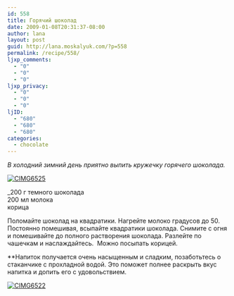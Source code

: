 ```yaml
---
id: 558
title: Горячий шоколад
date: 2009-01-08T20:31:37-08:00
author: lana
layout: post
guid: http://lana.moskalyuk.com/?p=558
permalink: /recipe/558/
ljxp_comments:
  - "0"
  - "0"
  - "0"
ljxp_privacy:
  - "0"
  - "0"
  - "0"
ljID:
  - "680"
  - "680"
  - "680"
categories:
  - chocolate
---
```

_В холодний зимний день приятно выпить кружечку горячего шоколада._

<a class="flickr-image" title="CIMG6525" rel="flickr-mgr" href="http://www.flickr.com/photos/67405678@N00/3180704803/"><img class="flickr-large" longdesc="http://farm4.static.flickr.com/3419/3180704803_7f78f63ea6_o.jpg" src="http://farm4.static.flickr.com/3419/3180704803_cd52458b8d.jpg" alt="CIMG6525" /></a>

_200 г темного шоколада  
200 мл молока  
корица</p> 

Поломайте шоколад на квадратики. Нагрейте молоко градусов до 50. Постоянно помешивая, всыпайте квадратики шоколада. Снимите с огня и помешивайте до полного растворения шоколада. Разлейте по чашечкам и наслаждайтесь.  Можно посыпать корицей.

**Напиток получается очень насыщенным и сладким, позаботьтесь о стаканчике с прохладной водой. Это поможет полнее раскрыть вкус напитка и допить его с удовольствием.</em>

<a class="flickr-image" title="CIMG6522" rel="flickr-mgr" href="http://www.flickr.com/photos/67405678@N00/3180701297/"><img class="flickr-large" longdesc="http://farm4.static.flickr.com/3396/3180701297_2a49c13fea_o.jpg" src="http://farm4.static.flickr.com/3396/3180701297_5bbd437fba.jpg" alt="CIMG6522" /></a>